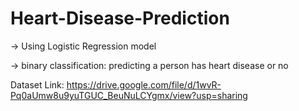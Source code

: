 # Heart-Disease-Prediction

-> Using Logistic Regression model

-> binary classification: predicting a person has heart disease or no

Dataset Link: https://drive.google.com/file/d/1wvR-Pq0aUmw8u9yuTGUC_BeuNuLCYgmx/view?usp=sharing
